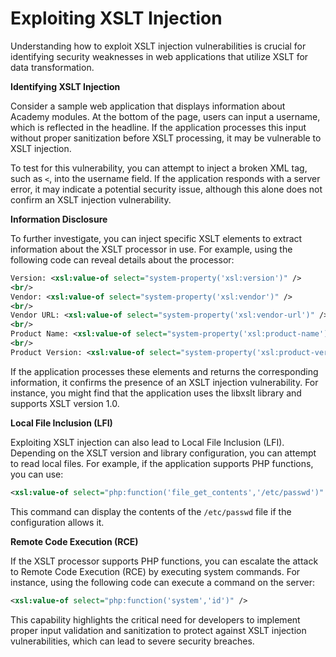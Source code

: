 # Exploiting XSLT Injection

Understanding how to exploit XSLT injection vulnerabilities is crucial for identifying security weaknesses in web applications that utilize XSLT for data transformation.

**Identifying XSLT Injection**

Consider a sample web application that displays information about Academy modules. At the bottom of the page, users can input a username, which is reflected in the headline. If the application processes this input without proper sanitization before XSLT processing, it may be vulnerable to XSLT injection.

To test for this vulnerability, you can attempt to inject a broken XML tag, such as `<`, into the username field. If the application responds with a server error, it may indicate a potential security issue, although this alone does not confirm an XSLT injection vulnerability.

**Information Disclosure**

To further investigate, you can inject specific XSLT elements to extract information about the XSLT processor in use. For example, using the following code can reveal details about the processor:

```xml
Version: <xsl:value-of select="system-property('xsl:version')" />
<br/>
Vendor: <xsl:value-of select="system-property('xsl:vendor')" />
<br/>
Vendor URL: <xsl:value-of select="system-property('xsl:vendor-url')" />
<br/>
Product Name: <xsl:value-of select="system-property('xsl:product-name')" />
<br/>
Product Version: <xsl:value-of select="system-property('xsl:product-version')" />
```

If the application processes these elements and returns the corresponding information, it confirms the presence of an XSLT injection vulnerability. For instance, you might find that the application uses the libxslt library and supports XSLT version 1.0.

**Local File Inclusion (LFI)**

Exploiting XSLT injection can also lead to Local File Inclusion (LFI). Depending on the XSLT version and library configuration, you can attempt to read local files. For example, if the application supports PHP functions, you can use:

```xml
<xsl:value-of select="php:function('file_get_contents','/etc/passwd')" />
```

This command can display the contents of the `/etc/passwd` file if the configuration allows it.

**Remote Code Execution (RCE)**

If the XSLT processor supports PHP functions, you can escalate the attack to Remote Code Execution (RCE) by executing system commands. For instance, using the following code can execute a command on the server:

```xml
<xsl:value-of select="php:function('system','id')" />
```

This capability highlights the critical need for developers to implement proper input validation and sanitization to protect against XSLT injection vulnerabilities, which can lead to severe security breaches.
